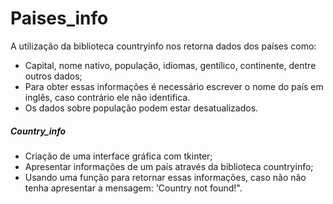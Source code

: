 # Paises_info

A utilização da biblioteca countryinfo nos retorna dados dos países como:
- Capital, nome nativo, população, idiomas, gentílico, continente, dentre outros dados;
- Para obter essas informações é necessário escrever o nome do país em inglês, caso contrário ele não identifica.
- Os dados sobre população podem estar desatualizados.

##### Country_info
- Criação de uma interface gráfica com tkinter;
- Apresentar informações de um país através da biblioteca countryinfo;
- Usando uma função para retornar essas informações, caso não não tenha apresentar a mensagem: 'Country not found!".

